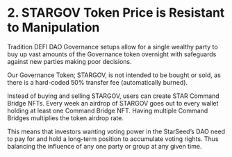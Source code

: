 # 2. STARGOV Token Price is Resistant to Manipulation

Tradition DEFI DAO Governance setups allow for a single wealthy party to buy up vast amounts of the Governance token overnight with safeguards against new parties making poor decisions.

Our Governance Token; STARGOV, is not intended to be bought or sold, as there is a hard-coded 50% transfer fee (automatically burned).

Instead of buying and selling STARGOV, users can create STAR Command Bridge NFTs. Every week an airdrop of STARGOV goes out to every wallet holding at least one Command Bridge NFT. Having multiple Command Bridges multiplies the token airdrop rate.&#x20;

This means that investors wanting voting power in the StarSeed’s DAO need to pay for and hold a long-term position to accumulate voting rights. Thus balancing the influence of any one party or group at any given time.
